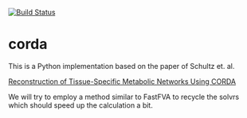 [![Build Status](https://travis-ci.org/cdiener/corda.svg?branch=master)](https://travis-ci.org/cdiener/corda)

# corda

This is a Python implementation based on the paper of Schultz et. al.

[Reconstruction of Tissue-Specific Metabolic Networks Using CORDA](http://journals.plos.org/ploscompbiol/article/authors?id=10.1371%2Fjournal.pcbi.1004808)

We will try to employ a method similar to FastFVA to recycle the solvrs which should speed up the
calculation a bit.

